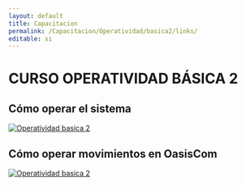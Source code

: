 ```yaml
---
layout: default
title: Capacitacion
permalink: /Capacitacion/Operatividad/basica2/links/
editable: si
---
```


# CURSO OPERATIVIDAD BÁSICA 2  

## Cómo operar el sistema

[![Operatividad basica 2](https://oasiserp-my.sharepoint.com/personal/martha_velasquez_oasiscom_com/_layouts/15/guestaccess.aspx?docid=1355275fa137944fcb3b2d39a32f97b50&authkey=Afu6X9gMjbiVUnlyWMt9MXk)](https://youtu.be/O77bxRj0-yo)


## Cómo operar movimientos en OasisCom

[![Operatividad basica 2](https://oasiserp-my.sharepoint.com/personal/martha_velasquez_oasiscom_com/_layouts/15/guestaccess.aspx?docid=11d90040287594b65b87bd5bc250b09be&authkey=AT9xBCHhN5mEg0QADeziO5A)](https://youtu.be/-OrRj29vZRQ)




